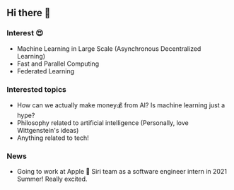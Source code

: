 ## Hi there 👋

### Interest 😍
- Machine Learning in Large Scale (Asynchronous Decentralized Learning)
- Fast and Parallel Computing
- Federated Learning

### Interested topics
- How can we actually make money💰 from AI? Is machine learning just a hype?
- Philosophy related to artificial intelligence (Personally, love Wittgenstein's ideas)
- Anything related to tech!

### News
- Going to work at Apple  Siri team as a software engineer intern in 2021 Summer! Really excited.

<!--
**hoony-oyh/hoony-oyh** is a ✨ _special_ ✨ repository because its `README.md` (this file) appears on your GitHub profile.

Here are some ideas to get you started:

- 🔭 I’m currently working on ...
- 🌱 I’m currently learning ...
- 👯 I’m looking to collaborate on ...
- 🤔 I’m looking for help with ...
- 💬 Ask me about ...
- 📫 How to reach me: ...
- 😄 Pronouns: ...
- ⚡ Fun fact: ...
-->
